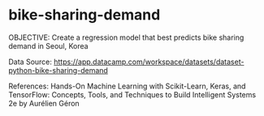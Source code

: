 # bike-sharing-demand

OBJECTIVE: Create a regression model that best predicts bike sharing demand in Seoul, Korea

Data Source: https://app.datacamp.com/workspace/datasets/dataset-python-bike-sharing-demand

References: Hands-On Machine Learning with Scikit-Learn, Keras, and TensorFlow: Concepts, Tools, and Techniques to Build Intelligent Systems 2e by Aurélien Géron
